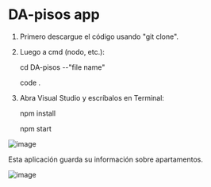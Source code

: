 # DA-pisos app

1) Primero descargue el código usando "git clone".
2) Luego a cmd (nodo, etc.):

   cd DA-pisos  --"file name"
   
   code .

4) Abra Visual Studio y escríbalos en Terminal:
   
   npm install
   
   npm start

![image](https://github.com/user-attachments/assets/a69fbc1e-5c48-430c-bb58-98e76e001454)

Esta aplicación guarda su información sobre apartamentos.

![image](https://github.com/user-attachments/assets/760f0eab-0392-4098-8cde-0825b8c0d1c1)

